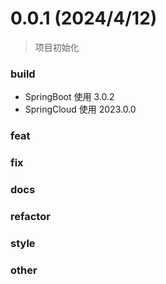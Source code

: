 # 0.0.1 (2024/4/12)
> 项目初始化

### build

- SpringBoot 使用 3.0.2
- SpringCloud 使用 2023.0.0


### feat



### fix


### docs


### refactor



### style


### other